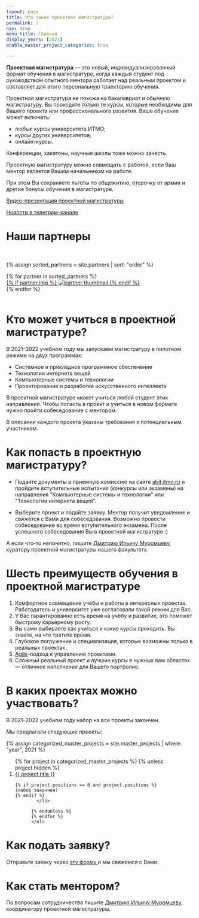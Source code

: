 ```yaml
---
layout: page
title: Что такое проектная магистратура?
permalink: /
nav: true
menu_title: Главная
display_years: [2021]
enable_master_project_categories: true

---
```


**Проектная магистратура** &mdash; это новый, индивидуализированный формат обучения в магистратуре, когда каждый
студент под руководством опытного ментора работает над реальным проектом и
составляет для этого персональную траекторию обучения.

Проектная магистратура не похожа на бакалавриат и обычную магистратуру. Вы
проходите только те курсы, которые необходимы для Вашего проекта или
профессионального развития. Ваше обучение может включать:

- любые курсы университета ИТМО;
- курсы других университетов;
- онлайн-курсы.


Конференции, хакатоны, научные школы тоже можно зачесть.

Проектную магистратуру можно совмещать с работой, если Ваш ментор является
Вашим начальником на работе.

При этом Вы сохраняете льготы по общежитию, отсрочку от армии и другие бонусы
обучения в магистратуре.

[Видео-презентация проектной магистратуры](https://vk.com/video-166875517_456239044)

<a href="https://t.me/joinchat/6teCXCefCsZiNWMy" target="_blank" title="Telegram"><i class="fab fa-telegram"></i></a>
[Новости в телеграм-канале](https://t.me/joinchat/6teCXCefCsZiNWMy)


<!-- <div class="social">
<div class="contact-icons">
  <a href="https://t.me/joinchat/6teCXCefCsZiNWMy" target="_blank" title="Telegram"><i class="fab fa-telegram"></i></a>
  <a href="mailto:mouromtsev@itmo.ru"><i class="fas fa-envelope"></i></a>
</div>
</div> -->

# Наши партнеры

<br>
<div class="projects">

{% assign sorted_partners = site.partners | sort: "order" %}

  <div class="grid">
    {% for partner in sorted_partners %}
      <div class="grid-item">
        <a href="{{ partner.url | relative_url }}">
          <div class="mini">
            {% if partner.img %}
            <img src="{{ partner.img | relative_url }}" alt="partner thumbnail">
            {% endif %}
          </div>
        </a>
      </div>
    {% endfor %}
  </div>
</div>

<br>

# Кто может учиться в проектной магистратуре?

В 2021&ndash;2022 учебном году мы запускаем магистратуру в пилотном режиме на двух программах:

- Системное и прикладное программное обеспечение
- Технологии интернета вещей
- Компьютерные системы и технологии
- Проектирование и разработка искусственного интеллекта

В проектной магистратуре может учиться любой студент этих направлений.
Чтобы попасть в проект и учиться в новом формате нужно пройти собеседование с
ментором. 

В описании каждого проекта указаны требования к потенциальным участникам.

# Как попасть в проектную магистратуру?


- Подайте документы в приёмную комиссию на сайте
  [abit.itmo.ru](https://abit.itmo.ru) и пройдите вступительные испытания
  (конкурсы или экзамены) на направления "Компьютерные системы и технологии"
  или "Технологии интернета вещей".

- Выберите проект и подайте заявку. Ментор получит уведомление и свяжется
  с Вами для собеседования. Возможно провести собеседование во время
  вступительного экзамена. После успешного собеседования Вы в проектной магистратуре :) 


А если что-то непонятно, пишите [Дмитрию Ильичу
Муромцеву]({{site.url}}/staff_members/mouromtsev), куратору проектной
магистратуры нашего факультета.

# Шесть преимуществ обучения в проектной магистратуре

1. Комфортноe совмещeние учёбы и работы в интересных проектах.
  Работодатель и университет уже согласовали такой режим для Вас.
2. У Вас гарантированно есть время на учёбу и развитие, это поможет быстрому карьерному росту.
3. Вы сами выбираете как учиться и какие курсы проходить. Вы знаете, на что тратите время.
4. Глубокое погружение и специализация, которые возможны только в реальных проектах.
5. [Agile](https://ru.wikipedia.org/wiki/%D0%93%D0%B8%D0%B1%D0%BA%D0%B0%D1%8F_%D0%BC%D0%B5%D1%82%D0%BE%D0%B4%D0%BE%D0%BB%D0%BE%D0%B3%D0%B8%D1%8F_%D1%80%D0%B0%D0%B7%D1%80%D0%B0%D0%B1%D0%BE%D1%82%D0%BA%D0%B8)-подход к управлению проектами.
6. Сложный реальный проект и лучшие курсы в нужных вам областях &mdash; отличное наполнение для Вашего портфолио.



# В каких проектах можно участвовать?

В 2021&ndash;2022 учебном году набор на все проекты закончен. 

Мы предлагали следующие проекты:

<div class="projects">
      {% assign categorized_master_projects = site.master_projects | where: "year", 2021 %}
      <ol>
          {% for project in categorized_master_projects %}
          {% unless project.hidden %}
            <li>
              <a href="
                {% if project.external_url %}
                {{ project.external_url }}
                {% else %}
                {{ project.url }}
                {% endif %}
                "> {{ project.title }} 
              </a>

    {% if project.positions == 0 and project.positions %}
    (набор закончен)
    {% endif %}
            </li>

          {% endunless %}
          {% endfor %}
          </ol>


</div>


# Как подать заявку?

Отправьте заявку через <a href="https://forms.gle/QUMb2WqoMyLEEBBZ6" target="_blank"> эту форму </a> и мы свяжемся с Вами.

# Как стать ментором?

По вопросам сотрудничества пишите [Дмитрию Ильичу
Муромцеву]({{site.url}}/staff_members/mouromtsev), координатору проектной
магистратуры. 

